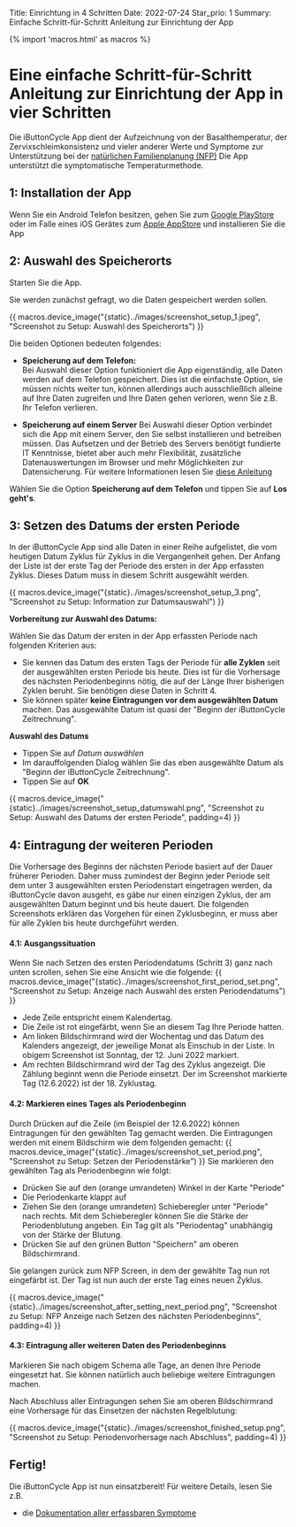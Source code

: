 Title: Einrichtung in 4 Schritten
Date: 2022-07-24
Star_prio: 1
Summary: Einfache Schritt-für-Schritt Anleitung zur Einrichtung der App

{% import 'macros.html' as macros %}
# Eine einfache Schritt-für-Schritt Anleitung zur Einrichtung der App in vier Schritten

Die iButtonCycle App dient der Aufzeichnung von der Basalthemperatur, der Zervixschleimkonsistenz und vieler anderer Werte und Symptome zur Unterstützung bei der [natürlichen Familienplanung (NFP)](https://www.familienplanung.de/verhuetung/verhuetungsmethoden/natuerliche-methoden-der-familienplanung-nfp/) 
Die App unterstützt die symptomatische Temperaturmethode.

## 1: Installation der App
Wenn Sie ein Android Telefon besitzen, gehen Sie zum [Google PlayStore](https://play.Google.com) oder im Falle eines iOS Gerätes zum [Apple AppStore](https://store.Apple.com) und installieren Sie die App

## 2: Auswahl des Speicherorts

Starten Sie die App. 

Sie werden zunächst gefragt, wo die Daten gespeichert werden sollen.

{{ macros.device_image("{static}../images/screenshot_setup_1.jpeg", "Screenshot zu Setup: Auswahl des Speicherorts") }}

Die beiden Optionen bedeuten folgendes:

* **Speicherung auf dem Telefon:**   
    Bei Auswahl dieser Option funktioniert die App eigenständig, alle Daten werden auf dem Telefon gespeichert. Dies ist die einfachste Option, sie müssen nichts weiter tun, können allerdings auch ausschließlich alleine auf Ihre Daten zugreifen und Ihre Daten gehen verloren, wenn Sie z.B. Ihr Telefon verlieren.

* **Speicherung auf einem Server**
    Bei Auswahl dieser Option verbindet sich die App mit einem Server, den Sie selbst installieren und betreiben müssen. Das Aufsetzen und der Betrieb des Servers benötigt fundierte IT Kenntnisse, bietet aber auch mehr Flexibilität, zusätzliche Datenauswertungen im Browser und mehr Möglichkeiten zur Datensicherung. Für weitere Informationen lesen Sie [diese Anleitung]({filename}server-aufsetzen.md)   

Wählen Sie die Option **Speicherung auf dem Telefon** und tippen Sie auf **Los geht's**.

## 3: Setzen des Datums der ersten Periode

In der iButtonCycle App sind alle Daten in einer Reihe aufgelistet, die vom heutigen Datum Zyklus für Zyklus in die Vergangenheit gehen. Der Anfang der Liste ist der erste Tag der Periode des ersten in der App erfassten Zyklus. Dieses Datum muss in diesem Schritt ausgewählt werden.

{{ macros.device_image("{static}../images/screenshot_setup_3.png", "Screenshot zu Setup: Information zur Datumsauswahl") }}

**Vorbereitung zur Auswahl des Datums:**

Wählen Sie das Datum der ersten in der App erfassten Periode nach folgenden Kriterien aus:

* Sie kennen das Datum des ersten Tags der Periode für **alle Zyklen** seit der ausgewählten ersten Periode bis heute. Dies ist für die Vorhersage des nächsten Periodenbeginns nötig, die auf der Länge Ihrer bisherigen Zyklen beruht. Sie benötigen diese Daten in Schritt 4.
* Sie können später **keine Eintragungen vor dem ausgewählten Datum** machen. Das ausgewählte Datum ist quasi der "Beginn der iButtonCycle Zeitrechnung".

**Auswahl des Datums**

* Tippen Sie auf *Datum auswählen* 
* Im darauffolgenden Dialog wählen Sie das eben ausgewählte Datum als "Beginn der iButtonCycle Zeitrechnung".
* Tippen Sie auf **OK** 

{{ macros.device_image("{static}../images/screenshot_setup_datumswahl.png", "Screenshot zu Setup: Auswahl des Datums der ersten Periode", padding=4) }}

## 4: Eintragung der weiteren Perioden

Die Vorhersage des Beginns der nächsten Periode basiert auf der Dauer früherer Perioden. Daher muss zumindest der Beginn jeder Periode seit dem unter 3 ausgewählten ersten Periodenstart eingetragen werden, da iButtonCycle davon ausgeht, es gäbe nur einen einzigen Zyklus, der am ausgewählten Datum beginnt und bis heute dauert. Die folgenden Screenshots erklären das Vorgehen für einen Zyklusbeginn, er muss aber für alle Zyklen bis heute durchgeführt werden.

#### 4.1: Ausgangssituation

Wenn Sie nach Setzen des ersten Periodendatums (Schritt 3) ganz nach unten scrollen, sehen Sie eine Ansicht wie die folgende:
{{ macros.device_image("{static}../images/screenshot_first_period_set.png", "Screenshot zu Setup: Anzeige nach Auswahl des ersten Periodendatums") }}

* Jede Zeile entspricht einem Kalendertag.
* Die Zeile ist rot eingefärbt, wenn Sie an diesem Tag Ihre Periode hatten.
* Am linken Bildschirmrand wird der Wochentag und das Datum des Kalenders angezeigt, der jeweilige Monat als Einschub in der Liste. In obigem Screenshot ist Sonntag, der 12. Juni 2022 markiert.  
* Am rechten Bildschirmrand wird der Tag des Zyklus angezeigt. Die Zählung beginnt wenn die Periode einsetzt. Der im Screenshot markierte Tag (12.6.2022) ist der 18. Zyklustag.

#### 4.2: Markieren eines Tages als Periodenbeginn

Durch Drücken auf die Zeile (im Beispiel der 12.6.2022) können Eintragungen für den gewählten Tag gemacht werden. Die Eintragungen werden mit einem Bildschirm wie dem folgenden gemacht:
{{ macros.device_image("{static}../images/screenshot_set_period.png", "Screenshot zu Setup: Setzen der Periodenstärke") }}
Sie markieren den gewählten Tag als Periodenbeginn wie folgt:

* Drücken Sie auf den (orange umrandeten) Winkel in der Karte "Periode"
* Die Periodenkarte klappt auf
* Ziehen Sie den (orange umrandeten) Schieberegler unter "Periode" nach rechts. Mit dem Schieberegler können Sie die Stärke der Periodenblutung angeben. Ein Tag gilt als "Periodentag" unabhängig von der Stärke der Blutung.
* Drücken Sie auf den grünen Button "Speichern" am oberen Bildschirmrand.

Sie gelangen zurück zum NFP Screen, in dem der gewählte Tag nun rot eingefärbt ist. Der Tag ist nun auch der erste Tag eines neuen Zyklus.

{{ macros.device_image("{static}../images/screenshot_after_setting_next_period.png", "Screenshot zu Setup: NFP Anzeige nach Setzen des nächsten Periodenbeginns", padding=4) }}

#### 4.3: Eintragung aller weiteren Daten des Periodenbeginns 
Markieren Sie nach obigem Schema alle Tage, an denen Ihre Periode eingesetzt hat. Sie können natürlich auch beliebige weitere Eintragungen machen. 

Nach Abschluss aller Eintragungen sehen Sie am oberen Bildschirmrand eine Vorhersage für das Einsetzen der nächsten Regelblutung:

{{ macros.device_image("{static}../images/screenshot_finished_setup.png", "Screenshot zu Setup: Periodenvorhersage nach Abschluss", padding=4) }}

## Fertig!

Die iButtonCycle App ist nun einsatzbereit! Für weitere Details, lesen Sie z.B.

* die [Dokumentation aller erfassbaren Symptome]({filename}../benutzung/nfp_detail_screen_explanation.md)
